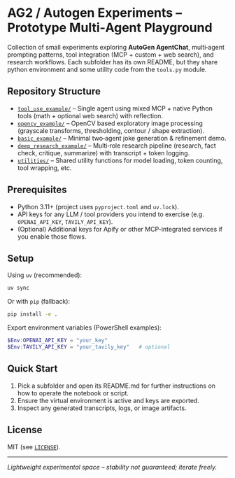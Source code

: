 # AG2 / Autogen Experiments – Prototype Multi‑Agent Playground

Collection of small experiments exploring **AutoGen AgentChat**, multi‑agent prompting patterns, tool integration (MCP + custom + web search), and research workflows. Each subfolder has its own README, but they share python environment and some utility code from the ``tools.py`` module.

## Repository Structure

- [`tool_use_example/`](tool_use_example/README.md) – Single agent using mixed MCP + native Python tools (math + optional web search) with reflection.
- [`opencv_example/`](opencv_example/README.md) – OpenCV based exploratory image processing (grayscale transforms, thresholding, contour / shape extraction).
- [`basic_example/`](basic_example/README.md) – Minimal two‑agent joke generation & refinement demo.
- [`deep_research_example/`](deep_research_example/README.md) – Multi‑role research pipeline (research, fact check, critique, summarize) with transcript + token logging.
- [`utilities/`](/utilities) – Shared utility functions for model loading, token counting, tool wrapping, etc.

## Prerequisites

- Python 3.11+ (project uses `pyproject.toml` and `uv.lock`).
- API keys for any LLM / tool providers you intend to exercise (e.g. `OPENAI_API_KEY`, `TAVILY_API_KEY`).
- (Optional) Additional keys for Apify or other MCP-integrated services if you enable those flows.

## Setup

Using `uv` (recommended):

```bash
uv sync
```

Or with `pip` (fallback):

```bash
pip install -e .
```

Export environment variables (PowerShell examples):

```powershell
$Env:OPENAI_API_KEY = "your_key"
$Env:TAVILY_API_KEY = "your_tavily_key"   # optional
```

## Quick Start

1. Pick a subfolder and open its README.md for further instructions on how to operate the notebook or script.
2. Ensure the virtual environment is active and keys are exported.
3. Inspect any generated transcripts, logs, or image artifacts.

## License

MIT (see [`LICENSE`](LICENSE)).

---

*Lightweight experimental space – stability not guaranteed; iterate freely.*

